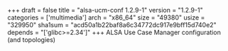 +++
draft = false
title = "alsa-ucm-conf 1.2.9-1"
version = "1.2.9-1"
categories = ['multimedia']
arch = "x86_64"
size = "49380"
usize = "329950"
sha1sum = "acd50a1b22baf8a6c34772dc917e9bff15d740e2"
depends = "['glibc>=2.34']"
+++
ALSA Use Case Manager configuration (and topologies)